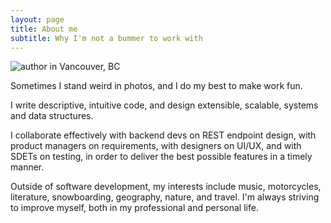 ```yaml
---
layout: page
title: About me
subtitle: Why I'm not a bummer to work with
---
```


<img src="{{ '/assets/img/vancouver.jpg' }}" alt="author in Vancouver, BC" />

Sometimes I stand weird in photos, and I do my best to make work fun.

I write descriptive, intuitive code, and design extensible, scalable, systems and data structures.

I collaborate effectively with backend devs on REST endpoint design, with product managers on requirements, with designers on UI/UX, and with SDETs on testing, in order to deliver the best possible features in a timely manner.

Outside of software development, my interests include music, motorcycles, literature, snowboarding, geography, nature, and travel. I'm always striving to improve myself, both in my professional and personal life.
